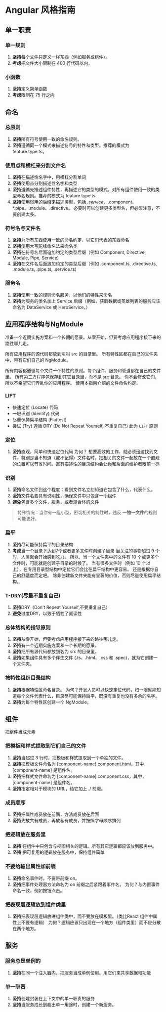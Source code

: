 # Angular 风格指南

## 单一职责
### 单一规则
1. **坚持**每个文件只定义一样东西（例如服务或组件）。
2. **考虑**把文件大小限制在 400 行代码以内。

### 小函数
1. **坚持**定义简单函数
2. **考虑**限制在 75 行之内

## 命名
### 总原则
1. **坚持**所有符号使用一致的命名规则。
2. **坚持**遵循同一个模式来描述符号的特性和类型。推荐的模式为 feature.type.ts。

### 使用点和横杠来分割文件名
1. **坚持**在描述性名字中，用横杠分割单词
2. **坚持**使用点分割描述性名字和类型
3. **坚持**遵循先描述组件特性，再描述它的类型的模式，对所有组件使用一致的类型命名规则。推荐的模式为 feature.type.ts
4. **坚持**使用惯用的后缀来描述类型，包括 *.service、*.component、*.pipe、.module、.directive。 必要时可以创建更多类型名，但必须注意，不要创建太多。

### 符号名与文件名
1. **坚持**为所有东西使用一致的命名约定，以它们代表的东西命名
2. **坚持**使用大写驼峰命名法来命名类
3. **坚持**在符号名后面追加约定的类型后缀（例如 Component, Directive, Module, Pipe, Service)
4. **坚持**在文件名后面追加约定的类型后缀（例如 .component.ts, .directive.ts, .module.ts, .pipe.ts, .service.ts)

### 服务名
1. **坚持**使用一致的规则命名服务，以他们的特性来命名
2. **坚持**为服务的类名加上 Service 后缀（例如，获取数据或英雄列表的服务应该命名为 DataService 或 HeroService。）


## 应用程序结构与NgModule
准备一个近期实施方案和一个长期的愿景。从零开始，但要考虑应用程序接下来的路往哪儿走。

所有应用程序的源代码都放到名叫 src 的目录里。 所有特性区都在自己的文件夹中，带有它们自己的 NgModule。

所有内容都遵循每个文件一个特性的原则。每个组件、服务和管道都在自己的文件里。 所有第三方程序包保存到其它目录里，而不是 src 目录。 你不会修改它们，所以不希望它们弄乱你的应用程序。 使用本指南介绍的文件命名约定。

### LIFT
* 快速定位 (Locate) 代码
* 一眼识别 (Identify) 代码
* 尽量保持扁平结构 (Flattest)
* 尝试 (Try) 遵循 DRY (Do Not Repeat Yourself, 不重复自己)
此为 `LIFT` 原则

### 定位
1. **坚持**直观，简单和快速定位代码
为何？ 想要高效的工作，就必须迅速找到文件，特别是当不知道（或不记得）文件名时。把相关的文件一起放在一个直观的位置可以节省时间。富有描述性的目录结构会让你和后面的维护者眼前一亮

### 识别
1. **坚持**命名文件到这个程度：看到文件名立刻知道它包含了什么，代表什么。
2. **坚持**文件名要具有说明性，确保文件中只包含一个组件
3. **避免**包含多个文件，服务，或者混合体的文件
> 特殊情况：当你有一组小型，密切相关的特性时，违反 **一物一文件**的规则可能更好。

### 扁平
1. **坚持**尽可能保持扁平的目录结构
2. **考虑**当一个目录下达到7个或者更多文件时创建子目录
当关注的事物超过 9 个时，人类就会开始感到吃力。 所以，当一个文件夹中的文件有 10 个或更多个文件时，可能就是创建子目录的时候了。
当有很多文件时（例如 10 个以上），在专用目录型结构中定位它们会比在扁平结构中更容易。
还是根据你自己的舒适度而定吧。 除非创建新文件夹能有显著的价值，否则尽量使用扁平结构。


### T-DRY(尽量不重复自己)
1. **坚持**DRY（Don't Repeat Yourself,不要重复自己）
2. **避免**过度DRY，以致于牺牲了阅读性


### 总体结构的指导原则
1. **坚持**从零开始，但要考虑应用程序接下来的路往哪儿走。
2. **坚持**有一个近期实施方案和一个长期的愿景。
3. **坚持**把所有源代码都放到名为 src 的目录里。
4. **坚持**如果组件具有多个伴生文件 (.ts、.html、.css 和 .spec)，就为它创建一个文件夹。


### 按特性组织目录结构
1. **坚持**根据特性区命名目录。
为何？开发人员可以快速定位代码，扫一眼就能知道每个文件代表什么，目录尽可能保持扁平，既没有重复也没有多余的名字。
2. **坚持**为每个特性区创建一个 NgModule。



## 组件
把组件当成元素

### 把模板和样式提取到它们自己的文件
1. **坚持**当超过 3 行时，把模板和样式提取到一个单独的文件。
2. **坚持**把模板文件命名为 [component-name].component.html，其中，[component-name] 是组件名。
3. **坚持**把样式文件命名为 [component-name].component.css，其中，[component-name] 是组件名。
4. **坚持**指定相对于模块的 URL，给它加上 ./ 前缀。


### 成员顺序
1. **坚持**把属性成员放在前面，方法成员放在后面
2. **坚持**先放共有成员，再放私有成员，并按照字母顺序排列

### 把逻辑放在服务里
1. **坚持** 在组件中只包含与视图相关的逻辑。所有其它逻辑都应该放到服务中。
2. **坚持** 把可复用的逻辑放在服务中，保持组件简单

### 不要给输出属性加前缀
1. **坚持**命名事件时，不要带前缀 on。
2. **坚持**把事件处理器方法命名为 on 前缀之后紧跟着事件名。
为何？与内置事件命名一致，例如按钮点击。

### 把表现层逻辑放到组件类里
1. **坚持**把表现层逻辑放进组件类中，而不要放在模板里。（类比React 组件中属性上不要有逻辑）
为何？逻辑应该只出现在一个地方（组件类里）而不应分散在两个地方。



## 服务
### 服务总是单例的
1. **坚持**在同一个注入器内，把服务当成单例使用。用它们来共享数据和功能

### 单一职责
1. **坚持**创建封装在上下文中的单一职责的服务
2. **坚持**当服务成长到超出单一用途时，创建一个新服务。